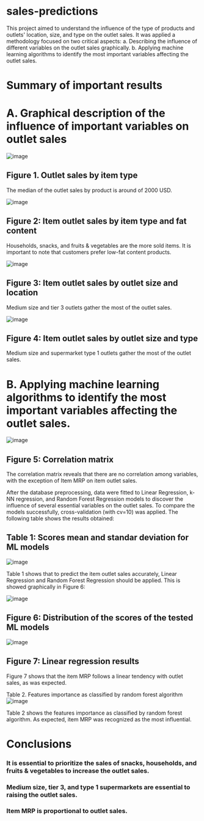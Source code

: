 # sales-predictions
This project aimed to understand the influence of the type of products and outlets' location, size, and type on the outlet sales. It was applied a methodology focused on two critical aspects:
a. Describing the influence of different variables on the outlet sales graphically.
b. Applying machine learning algorithms to identify the most important variables affecting the outlet sales. 
# Summary of important results
# A. Graphical description of the influence of important variables on outlet sales
![image](https://user-images.githubusercontent.com/96077675/154581416-ab0174a9-0e86-4327-bdc7-cd6c95121887.png)

## Figure 1. Outlet sales by item type
The median of the outlet sales by product is around of 2000 USD.

![image](https://user-images.githubusercontent.com/96077675/154581614-98200a97-aa8d-4074-a04a-38398e712d64.png)

## Figure 2: Item outlet sales by item type and fat content
Households, snacks, and fruits & vegetables are the more sold items. It is important to note that customers prefer low-fat content products.

![image](https://user-images.githubusercontent.com/96077675/154581936-f885c13f-8197-4581-b5f9-1201840d103f.png)

## Figure 3: Item outlet sales by outlet size and location
Medium size and tier 3 outlets gather the most of the outlet sales. 

![image](https://user-images.githubusercontent.com/96077675/154582164-ff3efa2a-42bc-4788-826f-119129b08be4.png)

## Figure 4: Item outlet sales by outlet size and type
Medium size and supermarket type 1 outlets gather the most of the outlet sales.

# B. Applying machine learning algorithms to identify the most important variables affecting the outlet sales. 
![image](https://user-images.githubusercontent.com/96077675/154582593-f216109f-9a61-48c6-bee4-b2a496ff16db.png)

## Figure 5: Correlation matrix
The correlation matrix reveals that there are no correlation among variables, with the exception of Item MRP on item outlet sales. 

After the database preprocessing, data were fitted to Linear Regression, k-NN regression, and Random Forest Regression models to discover the influence of several essential variables on the outlet sales. To compare the models successfully, cross-validation (with cv=10) was applied. The following table shows the results obtained: 

## Table 1: Scores mean and standar deviation for ML models
![image](https://user-images.githubusercontent.com/96077675/154583741-ed2e2d72-1a6b-40d3-a5d0-540135b5901e.png)

Table 1 shows that to predict the item outlet sales accurately, Linear Regression and Random Forest Regression should be applied. This is showed graphically in Figure 6:

![image](https://user-images.githubusercontent.com/96077675/154585190-e7814048-5f4c-4f42-91dc-35ec433145eb.png)

## Figure 6: Distribution of the scores of the tested ML models

![image](https://user-images.githubusercontent.com/96077675/154585339-3ad90b1e-6e4d-44e8-86ff-d5750cc0618d.png)

## Figure 7: Linear regression results

Figure 7 shows that the item MRP follows a linear tendency with outlet sales, as was expected. 

Table 2. Features importance as classified by random forest algorithm
![image](https://user-images.githubusercontent.com/96077675/154585621-7b081b98-3d92-4ddd-b705-2e8470f8a4f4.png)

Table 2 shows the features importance as classified by random forest algorithm. As expected, item MRP was recognized as the most influential.

# Conclusions
### It is essential to prioritize the sales of snacks, households, and fruits & vegetables to increase the outlet sales. 
### Medium size, tier 3, and type 1 supermarkets are essential to raising the outlet sales. 
### Item MRP is proportional to outlet sales. 



